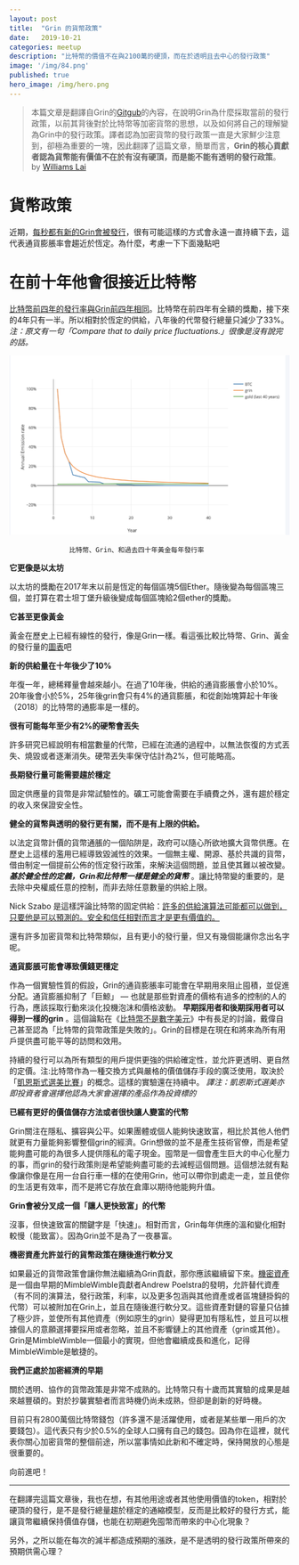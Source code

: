 ```yaml
---
layout: post
title:  "Grin 的貨幣政策"
date:   2019-10-21
categories: meetup
description: "比特幣的價值不在與2100萬的硬頂，而在於透明且去中心的發行政策"
image: '/img/84.png'
published: true
hero_image: /img/hero.png
---
```


> 本篇文章是翻譯自Grin的[Gitgub](https://github.com/mimblewimble/docs/wiki/Monetary-Policy)的內容，在說明Grin為什麼採取當前的發行政策，以前其背後對於比特幣等加密貨幣的思想，以及如何將自己的理解變為Grin中的發行政策。譯者認為加密貨幣的發行政策一直是大家鮮少注意到，卻極為重要的一塊，因此翻譯了這篇文章，簡單而言，**Grin的核心貢獻者認為貨幣能有價值不在於有沒有硬頂，而是能不能有透明的發行政策**。 by [Williams Lai](https://www.facebook.com/profile.php?id=100000175076210)

# 貨幣政策

近期，[每秒都有新的Grin會被發行](https://docs.google.com/spreadsheets/d/1hGyC8tSivtZqjlu8aQgjG0pKfKc0L0RO0leMfjPADp0/edit#gid=0)，很有可能這樣的方式會永遠一直持續下去，這代表通貨膨脹率會趨近於恆定。為什麼，考慮一下下面幾點吧

# **在前十年他會很接近比特幣**

[比特幣前四年的發行率與Grin前四年相同](https://plot.ly/~Bobby_Digital/1/#/)。比特幣在前四年有全額的獎勵，接下來的4年只有一半。所以相對於恆定的供給，八年後的代幣發行總量只減少了33%。
*注：原文有一句「Compare that to daily price fluctuations.」很像是沒有說完的話。*

![](/img/84.png)

                   比特幣、Grin、和過去四十年黃金每年發行率

**它更像是以太坊**

以太坊的獎勵在2017年末以前是恆定的每個區塊5個Ether。隨後變為每個區塊三個，並打算在君士坦丁堡升級後變成每個區塊給2個ether的獎勵。

**它甚至更像黃金**

黃金在歷史上已經有線性的發行，像是Grin一樣。看這張比較比特幣、Grin、黃金的發行量的[圖表](https://plot.ly/~Bobby_Digital/1/#/)吧

**新的供給量在十年後少了10%**

年復一年，總稀釋量會越來越小。在過了10年後，供給的通貨膨脹會小於10%。20年後會小於5%，25年後grin會只有4%的通貨膨脹，和從創始塊算起十年後（2018）的比特幣的通膨率是一樣的。

**很有可能每年至少有2%的硬幣會丟失**

許多研究已經說明有相當數量的代幣，已經在流通的過程中，以無法恢復的方式丟失、燒毀或者逐漸消失。硬幣丟失率保守估計為2%，但可能略高。

**長期發行量可能需要趨於穩定**

固定供應量的貨幣是非常試驗性的。礦工可能會需要在手續費之外，還有趨於穩定的收入來保證安全性。


**健全的貨幣與透明的發行更有關，而不是有上限的供給。**

以法定貨幣計價的貨幣通脹的一個陷阱是，政府可以隨心所欲地擴大貨幣供應。在歷史上這樣的濫用已經導致毀滅性的效果。一個無主權、開源、基於共識的貨幣，借由制定一個提前公佈的恆定發行政策，來解決這個問題，並且使其難以被改變。 ***基於健全性的定義，Grin和比特幣一樣是健全的貨幣*** 。讓比特幣變的重要的，是去除中央權威任意的控制，而非去除任意數量的供給上限。

Nick Szabo 是這樣評論比特幣的固定供給：[許多的供給演算法可能都可以做到，只要他是可以預測的。安全和信任相對而言才是更有價值的。](https://twitter.com/NickSzabo4/status/1077317105148547072)

還有許多加密貨幣和比特幣類似，且有更小的發行量，但又有幾個能讓你念出名字呢。

**通貨膨脹可能會導致價錢更穩定**

作為一個實驗性質的假設，Grin的通貨膨脹率可能會在早期用來阻止囤積，並促進分配。通貨膨脹抑制了「巨鯨」 — 也就是那些對資產的價格有過多的控制的人的行為，應該採取行動來淡化投機泡沫和價格波動。 **早期採用者和後期採用者可以得到一樣的grin** 。這個論點在《[比特幣不是數字美元](https://www.lesswrong.com/posts/P9jggxRZTMJcjnaPw/bitcoins-are-not-digital-greenbacks)》中有長足的討論，戴偉自己甚至認為「比特幣的貨幣政策是失敗的」。Grin的目標是在現在和將來為所有用戶提供盡可能平等的訪問和效用。

持續的發行可以為所有類型的用戶提供更強的供給確定性，並允許更透明、更自然的定價。注:比特幣作為一種交換方式與嚴格的價值儲存手段的廣泛使用，取決於「[凱恩斯式選美比賽](https://jpkoning.blogspot.com/2018/10/bitcoin-and-bubble-theory-of-money.html)」的概念。這樣的實驗還在持續中。
*譯注：凱恩斯式選美亦即投資者會選擇他認為大家會選擇的產品作為投資標的*

**已經有更好的價值儲存方法或者很快讓人變富的代幣**

Grin關注在隱私、擴容與公平。如果團體或個人能夠快速致富，相比於其他人他們就更有力量能夠影響整個grin的經濟。Grin想做的並不是產生技術官僚，而是希望能夠盡可能的為很多人提供隱私的電子現金。囤幣是一個會產生巨大的中心化壓力的事，而grin的發行政策則是希望能夠盡可能的去減輕這個問題。這個想法就有點像讓你像是在用一台自行車一樣的在使用Grin，他可以帶你到處走一走，並且使你的生活更有效率，而不是將它存放在倉庫以期待他能夠升值。

**Grin會被分叉成一個「讓人更快致富」的代幣**

沒事，但快速致富的關鍵字是「快速」。相對而言，Grin每年供應的溫和變化相對較慢（能致富）。因為Grin並不是為了一夜暴富。

**機密資產允許並行的貨幣政策在隨後進行軟分叉**

如果最近的貨幣政策會讓你無法繼續為Grin貢獻，那你應該繼續留下來。[機密資產](https://lists.launchpad.net/mimblewimble/msg00103.html)是一個由早期的MimbleWimble貢獻者Andrew Poelstra的發明，允許替代資產（有不同的演算法，發行政策，利率，以及更多包涵與其他資產或者區塊鏈掛鈎的代幣）可以被附加在Grin上，並且在隨後進行軟分叉。這些資產對鏈的容量只佔據了極少許，並使所有其他資產（例如原生的grin）變得更加有隱私性，並且可以根據個人的意願選擇要採用或者忽略，並且不影響鏈上的其他資產（grin或其他）。Grin是MimbleWimble一個最小的實現，但他會繼續成長和進化，記得MimbleWimble是敏捷的。

**我們正處於加密經濟的早期**

關於透明、協作的貨幣政策是非常不成熟的。比特幣只有十歲而其實驗的成果是越來越豐碩的。對於抄襲實驗者而言時機仍尚未成熟，但卻是創新的好時機。

目前只有2800萬個比特幣錢包（許多還不是活躍使用，或者是某些單一用戶的次要錢包）。這代表只有少於0.5%的全球人口擁有自己的錢包。因為你在這裡，就代表你關心加密貨幣的整個前途，所以當事情如此新和不確定時，保持開放的心態是很重要的。

向前進吧！

---
在翻譯完這篇文章後，我也在想，有其他用途或者其他使用價值的token，相對於硬頂的發行，是不是發行總量趨於穩定的通縮模型，反而是比較好的發行方式，能讓貨幣繼續保持價值存儲，也能在初期避免囤幣而帶來的中心化現象？

另外，之所以能在每次的減半都造成預期的漲跌，是不是透明的發行政策所帶來的預期供需心理？
